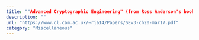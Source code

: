 ```yaml
---
title: ""Advanced Cryptographic Engineering" (from Ross Anderson's book)"
description: ""
url: "https://www.cl.cam.ac.uk/~rja14/Papers/SEv3-ch20-mar17.pdf"
category: "Miscellaneous"
---
```

